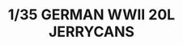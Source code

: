 ---
layout: product
title: "1/35 GERMAN WWII 20L JERRYCANS"
price: "TBA" 
desc: "Maketa"
img_path: "/assets/img/BRNC3576.webp"
brand: "Bronco"
available: false
special_offer: false
new: false
soon: false
cat: "010000"
subcat: "015800"
subsubcat: "0N/A"
sifra: "BRNC3576"
popular: false
spec: false
---